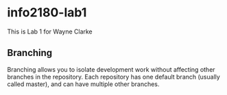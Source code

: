 # info2180-lab1

This is Lab 1 for Wayne Clarke

## Branching
Branching allows you to isolate development work without
affecting other branches in the repository. Each repository
has one default branch (usually called master), and can have 
multiple other branches.